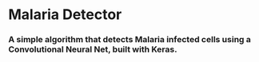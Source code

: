# Malaria Detector
### A simple algorithm that detects Malaria infected cells using a Convolutional Neural Net, built with Keras.
